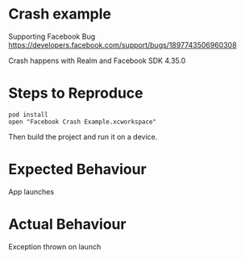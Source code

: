 # Crash example

Supporting Facebook Bug https://developers.facebook.com/support/bugs/1897743506960308

Crash happens with Realm and Facebook SDK 4.35.0

# Steps to Reproduce

    pod install
    open "Facebook Crash Example.xcworkspace"

Then build the project and run it on a device.

# Expected Behaviour

App launches

# Actual Behaviour

Exception thrown on launch
